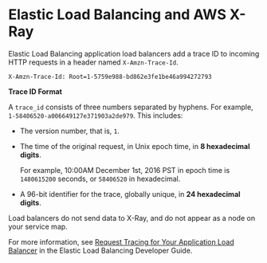 # Elastic Load Balancing and AWS X\-Ray<a name="xray-services-elb"></a>

Elastic Load Balancing application load balancers add a trace ID to incoming HTTP requests in a header named `X-Amzn-Trace-Id`\.

```
X-Amzn-Trace-Id: Root=1-5759e988-bd862e3fe1be46a994272793
```

**Trace ID Format**

A `trace_id` consists of three numbers separated by hyphens\. For example, `1-58406520-a006649127e371903a2de979`\. This includes:
+ The version number, that is, `1`\.
+ The time of the original request, in Unix epoch time, in **8 hexadecimal digits**\.

  For example, 10:00AM December 1st, 2016 PST in epoch time is `1480615200` seconds, or `58406520` in hexadecimal\.
+ A 96\-bit identifier for the trace, globally unique, in **24 hexadecimal digits**\.

Load balancers do not send data to X\-Ray, and do not appear as a node on your service map\.

For more information, see [Request Tracing for Your Application Load Balancer](http://docs.aws.amazon.com/elasticloadbalancing/latest/application/load-balancer-request-tracing.html) in the Elastic Load Balancing Developer Guide\.